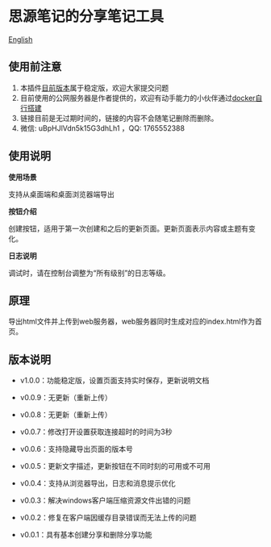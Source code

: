 # 思源笔记的分享笔记工具

[English](./README.md)

## 使用前注意

1. 本插件[目前版本](https://github.com/tengfei-xy/siyuan-plugin-share-system/releases)属于稳定版，欢迎大家提交问题
2. 目前使用的公网服务器是作者提供的，欢迎有动手能力的小伙伴通过[docker自行搭建](https://github.com/tengfei-xy/siyuan-plugin-share-system-engine)
3. 链接目前是无过期时间的，链接的内容不会随笔记删除而删除。
4. 微信: uBpHJlVdn5k15G3dhLh1 ，QQ: 1765552388

## 使用说明

**使用场景**

支持从桌面端和桌面浏览器端导出

**按钮介绍**

创建按钮，适用于第一次创建和之后的更新页面。更新页面表示内容或主题有变化。

**日志说明**

调试时，请在控制台调整为“所有级别”的日志等级。


## 原理

导出html文件并上传到web服务器，web服务器同时生成对应的index.html作为首页。



## 版本说明

- v1.0.0：功能稳定版，设置页面支持实时保存，更新说明文档 

- v0.0.9：无更新（重新上传）

- v0.0.8：无更新（重新上传）

- v0.0.7：修改打开设置获取连接超时的时间为3秒

- v0.0.6：支持隐藏导出页面的版本号

- v0.0.5：更新文字描述，更新按钮在不同时刻的可用或不可用

- v0.0.4：支持从浏览器导出，日志和消息提示优化

- v0.0.3：解决windows客户端压缩资源文件出错的问题

- v0.0.2：修复在客户端因缓存目录错误而无法上传的问题

- v0.0.1：具有基本创建分享和删除分享功能

